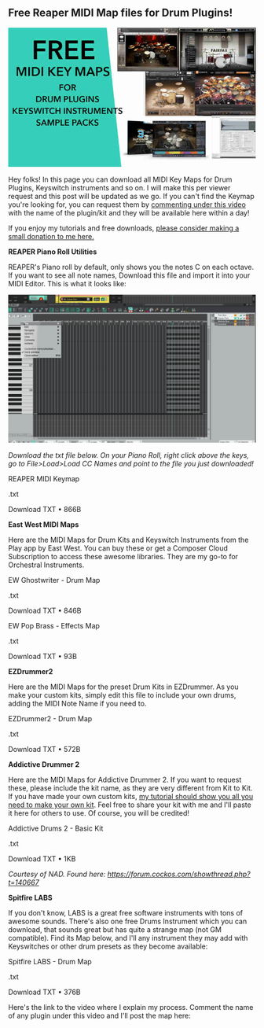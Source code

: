 ## Free Reaper MIDI Map files for Drum Plugins!

![](/blog/rfrt/3/37.jpg)

Hey folks! In this page you can download all MIDI Key Maps for Drum Plugins, Keyswitch instruments and so on. I will make this per viewer request and this post will be updated as we go. If you can't find the Keymap you're looking for, you can request them by [commenting under this video](https://youtu.be/iYE2V1j_8is) with the name of the plugin/kit and they will be available here within a day!

If you enjoy my tutorials and free downloads, [please consider making a small donation to me here.](https://www.buymeacoffee.com/iddqdsound)

**REAPER Piano Roll Utilities**

REAPER's Piano roll by default, only shows you the notes C on each octave. If you want to see all note names, Download this file and import it into your MIDI Editor. This is what it looks like:

![](/blog/rfrt/3/38.gif)

_Download the txt file below. On your Piano Roll, right click above the keys, go to File>Load>Load CC Names and point to the file you just downloaded!_

REAPER MIDI Keymap

.txt

Download TXT • 866B

**East West MIDI Maps**

Here are the MIDI Maps for Drum Kits and Keyswitch Instruments from the Play app by East West. You can buy these or get a Composer Cloud Subscription to access these awesome libraries. They are my go-to for Orchestral Instruments.

EW Ghostwriter - Drum Map

.txt

Download TXT • 846B

EW Pop Brass - Effects Map

.txt

Download TXT • 93B

**EZDrummer2**

Here are the MIDI Maps for the preset Drum Kits in EZDrummer. As you make your custom kits, simply edit this file to include your own drums, adding the MIDI Note Name if you need to.

EZDrummer2 - Drum Map

.txt

Download TXT • 572B

**Addictive Drummer 2**

Here are the MIDI Maps for Addictive Drummer 2. If you want to request these, please include the kit name, as they are very different from Kit to Kit. If you have made your own custom kits, [my tutorial should show you all you need to make your own kit](https://youtu.be/iYE2V1j_8is). Feel free to share your kit with me and I'll paste it here for others to use. Of course, you will be credited!

Addictive Drums 2 - Basic Kit

.txt

Download TXT • 1KB

_Courtesy of NAD. Found here: https://forum.cockos.com/showthread.php?t=140667_

**Spitfire LABS**

If you don't know, LABS is a great free software instruments with tons of awesome sounds. There's also one free Drums Instrument which you can download, that sounds great but has quite a strange map (not GM compatible). Find its Map below, and I'll any instrument they may add with Keyswitches or other drum presets as they become available:

Spitfire LABS - Drum Map

.txt

Download TXT • 376B

Here's the link to the video where I explain my process. Comment the name of any plugin under this video and I'll post the map here:

<youtube id="iYE2V1j\_8is"></youtube>

